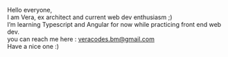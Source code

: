 Hello everyone, 
<br>I am Vera, ex architect and current web dev enthusiasm ;) 
<br>I’m learning Typescript and Angular for now while practicing front end web dev. 
<br>you can reach me here : veracodes.bm@gmail.com
<br>Have a nice one :)

